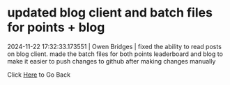 # updated blog client and batch files for points + blog
2024-11-22 17:32:33.173551 \| Owen Bridges \| fixed the ability to read posts on blog client. made the batch files for both points leaderboard and blog to make it easier to push changes to github after making changes manually 

 Click [Here](../) to Go Back